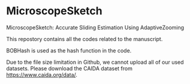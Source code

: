 # MicroscopeSketch

MicroscopeSketch: Accurate Sliding Estimation Using AdaptiveZooming

This repostory contains all the codes related to the manuscript.

BOBHash is used as the hash function in the code.

Due to the file size limitation in Github, we cannot upload all of our used datasets. Please download the CAIDA dataset from https://www.caida.org/data/.
